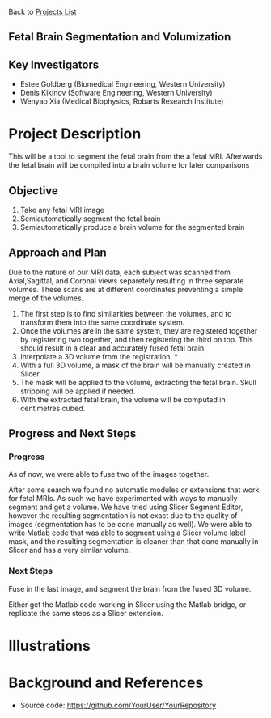 Back to [Projects List](../../README.md#ProjectsList)

## Fetal Brain Segmentation and Volumization    

## Key Investigators
- Estee Goldberg (Biomedical Engineering, Western University)
- Denis Kikinov (Software Engineering, Western University) 
- Wenyao Xia (Medical Biophysics, Robarts Research Institute) 


# Project Description
<!-- Add a short paragraph describing the project. --> 
This will be a tool to segment the fetal brain from the a fetal MRI. Afterwards the fetal brain will be compiled into a brain volume for later comparisons


## Objective

1. Take any fetal MRI image
1. Semiautomatically segment the fetal brain
1. Semiautomatically produce a brain volume for the segmented brain 

## Approach and Plan
Due to the nature of our MRI data, each subject was scanned from Axial,Sagittal, and Coronal views separetely resulting in three separate volumes. These scans are at different coordinates preventing a simple merge of the volumes.

1. The first step is to find similarities between the volumes, and to transform them into the same coordinate system.
1. Once the volumes are in the same system, they are registered together by registering two together, and then registering the third on top. This should result in a clear and accurately fused fetal brain.
1. Interpolate a 3D volume from the registration. *
1. With a full 3D volume, a mask of the brain will be manually created in Slicer.
1. The mask will be applied to the volume, extracting the fetal brain. Skull stripping will be applied if needed.
1. With the extracted fetal brain, the volume will be computed in centimetres cubed. 

## Progress and Next Steps

<!--Describe progress and next steps in a few bullet points as you are making progress.-->
### Progress
As of now, we were able to fuse two of the images together.

After some search we found no automatic modules or extensions that work for fetal MRIs. As such we have experimented with ways to manually segment and get a volume. We have tried using Slicer Segment Editor, however the resulting segmentation is not exact due to the quality of images (segmentation has to be done manually as well). We were able to write Matlab code that was able to segment using a Slicer volume label mask, and the resulting segmentation is cleaner than that done manually in Slicer and has a very similar volume.



### Next Steps
Fuse in the last image, and segment the brain from the fused 3D volume.

Either get the Matlab code working in Slicer using the Matlab bridge, or replicate the same steps as a Slicer extension. 

# Illustrations

<!--Add pictures and links to videos that demonstrate what has been accomplished.-->

<!--![Description of picture](Example2.jpg)-->
<!--![Some more images](Example2.jpg)-->

# Background and References

<!--Use this space for information that may help people better understand your project, like links to papers, source code, or data.-->

- Source code: https://github.com/YourUser/YourRepository
<!--- Documentation: https://link.to.docs
- Test data: https://link.to.test.data
-->
